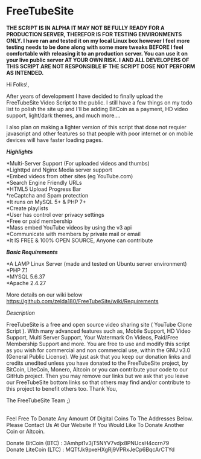 # FreeTubeSite

 <B>****THE SCRIPT IS IN ALPHA IT MAY NOT BE FULLY READY FOR A PRODUCTION SERVER, THEREFOR IS FOR TESTING ENVIRONMENTS ONLY. I have ran and tested it on my local Linux box however I feel more testing needs to be done along with some more tweaks BEFORE I feel comfortable with releasing it to an production server. You can use it on your live public server AT YOUR OWN RISK. I AND ALL DEVELOPERS OF THIS SCRIPT ARE NOT RESPONSIBLE IF THE SCRIPT DOSE NOT PERFORM AS INTENDED.****</B>

Hi Folks!,

 After years of development I have decided to finally upload the FreeTubeSite Video Script to the public. I still have a few things on my todo list to polish the site up and I'll be adding BitCoin as a payment, HD video support, light/dark themes, and much more.... 
 
  I also plan on making a lighter version of this script that dose not requier javascript and other features so that people with poor internet or on mobile devices will have faster loading pages. 

<B>*Highlights*</B>

*Multi-Server Support (For uploaded videos and thumbs)<br>
*Lighttpd and Nginx Media server support<br>
*Embed videos from other sites (eg YouTube.com)<br>
*Search Engine Friendly URLs<br>
*HTML5 Upload Progress Bar<br>
*reCaptcha and Spam protection<br>
*It runs on MySQL 5+ & PHP 7+<br>
*Create playlists<br>
*User has control over privacy settings<br>
*Free or paid membership<br>
*Mass embed YouTube videos by using the v3 api<br>
*Communicate with members by private mail or email<br>
*It IS FREE & 100% OPEN SOURCE, Anyone can contribute<br>

<B>*Basic Requirements*</B>

*A LAMP Linux Server (made and tested on Ubuntu server environment)<br>
*PHP 7.1<br>
*MYSQL 5.6.37<br>
*Apache 2.4.27<br>

More details on our wiki below
https://github.com/zelda180/FreeTubeSite/wiki/Requirements

*Description*

FreeTubeSite is a free and open source video sharing site ( YouTube Clone Script ). With many advanced features such as, Mobile Support, HD Video Support, Multi Server Support, Your Watermark On Videos, Paid/Free Membership Support and more. You are free to use and modify this script as you wish for commercial and non commercial use, within the GNU v3.0 (General Public License). We just ask that you keep our donation links and credits unedited unless you have donated to the FreeTubeSite project, by BitCoin, LiteCoin, Monero, Altcoin or you can contribute your code to our GitHub project. Then you may remove our links but we ask that you leave our FreeTubeSite bottom links so that others may find and/or contribute to this project to benefit others too. Thank You, 

The FreeTubeSite Team ;)<br><br>


  Feel Free To Donate Any Amount Of Digital Coins To The Addresses Below. Please 
  Contact Us At Our Website If You Would Like To Donate Another Coin or Altcoin.
  
  Donate BitCoin (BTC)    : 3Amhpt1v3jT5NYV7vdjx8PNUcsH4ccrn79 <br>
  Donate LiteCoin (LTC)   : MQTfJk9pxeHXgRj9VPRxJeCp6BqcArCTYd <br>
 
